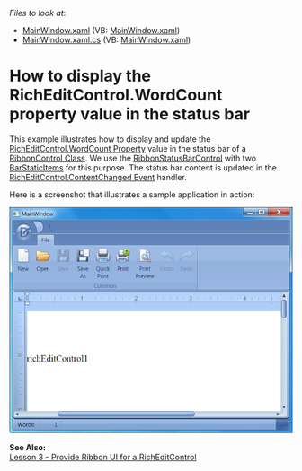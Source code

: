 <!-- default file list -->
*Files to look at*:

* [MainWindow.xaml](./CS/MainWindow.xaml) (VB: [MainWindow.xaml](./VB/MainWindow.xaml))
* [MainWindow.xaml.cs](./CS/MainWindow.xaml.cs) (VB: [MainWindow.xaml](./VB/MainWindow.xaml))
<!-- default file list end -->
# How to display the RichEditControl.WordCount property value in the status bar


<p>This example illustrates how to display and update the <a href="http://documentation.devexpress.com/#WPF/DevExpressXpfRichEditRichEditControl_WordCounttopic"><u>RichEditControl.WordCount Property</u></a> value in the status bar of a <a href="http://documentation.devexpress.com/#WPF/clsDevExpressXpfRibbonRibbonControltopic"><u>RibbonControl Class</u></a>. We use the <a href="http://documentation.devexpress.com/#WPF/clsDevExpressXpfRibbonRibbonStatusBarControltopic"><u>RibbonStatusBarControl</u></a> with two <a href="http://documentation.devexpress.com/#WPF/clsDevExpressXpfBarsBarStaticItemtopic"><u>BarStaticItems</u></a> for this purpose. The status bar content is updated in the <a href="http://documentation.devexpress.com/#WPF/DevExpressXpfRichEditRichEditControl_ContentChangedtopic"><u>RichEditControl.ContentChanged Event</u></a> handler.</p><p>Here is a screenshot that illustrates a sample application in action:</p><p><img src="https://raw.githubusercontent.com/DevExpress-Examples/how-to-display-the-richeditcontrolwordcount-property-value-in-the-status-bar-e4419/12.1.9+/media/4944c45e-e31b-44e2-a01c-9077607bb0c2.png"></p><p><strong>See Also:</strong><br />
<a href="http://documentation.devexpress.com/#WPF/CustomDocument8853"><u>Lesson 3 - Provide Ribbon UI for a RichEditControl</u></a></p>

<br/>


